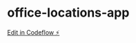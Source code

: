 # office-locations-app

[Edit in Codeflow ⚡️](https://stackblitz.com/~/github.com/labatk/office-locations-app)